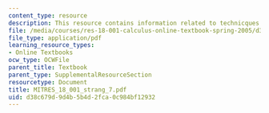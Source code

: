 ```yaml
---
content_type: resource
description: This resource contains information related to technicques of integration.
file: /media/courses/res-18-001-calculus-online-textbook-spring-2005/d38c679d9d4b5b4d2fca0c984bf12932_MITRES_18_001_strang_7.pdf
file_type: application/pdf
learning_resource_types:
- Online Textbooks
ocw_type: OCWFile
parent_title: Textbook
parent_type: SupplementalResourceSection
resourcetype: Document
title: MITRES_18_001_strang_7.pdf
uid: d38c679d-9d4b-5b4d-2fca-0c984bf12932
---
```

